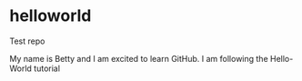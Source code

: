 # helloworld
Test repo

My name is Betty and I am excited to learn GitHub. I am following the Hello-World tutorial

